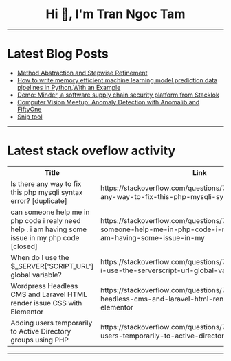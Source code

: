 <h1 align="center">Hi 👋, I'm Tran Ngoc Tam</h1>

---

# Latest Blog Posts 
<!-- BLOG-POST-LIST:START -->
- [Method Abstraction and Stepwise Refinement](https://dev.to/paulike/method-abstraction-and-stepwise-refinement-519l)
- [How to write memory efficient machine learning model prediction data pipelines in Python,With an Example](https://dev.to/rajun/how-to-write-memory-efficient-machine-learning-model-prediction-data-pipelines-in-pythonwith-an-example-44e1)
- [Demo: Minder, a software supply chain security platform from Stacklok](https://dev.to/ninfriendos1/demo-minder-a-software-supply-chain-security-platform-from-stacklok-3010)
- [Computer Vision Meetup: Anomaly Detection with Anomalib and FiftyOne](https://dev.to/voxel51/computer-vision-meetup-anomaly-detection-with-anomalib-and-fiftyone-4gfo)
- [Snip tool](https://dev.to/abdxzi/snip-tool-1fhh)
<!-- BLOG-POST-LIST:END -->

---

# Latest stack oveflow activity
<table>
  <tr><th>Title</th><th>Link</th></tr>
  <!-- STACKOVERFLOW:START --><tr><td>Is there any way to fix this php mysqli syntax error? [duplicate]</td><td>https://stackoverflow.com/questions/78461859/is-there-any-way-to-fix-this-php-mysqli-syntax-error</td></tr><tr><td>can someone help me in php code i realy need help . i am having some issue in my php code [closed]</td><td>https://stackoverflow.com/questions/78461823/can-someone-help-me-in-php-code-i-realy-need-help-i-am-having-some-issue-in-my</td></tr><tr><td>When do I use the $_SERVER[&#39;SCRIPT_URL&#39;] global variable?</td><td>https://stackoverflow.com/questions/78461797/when-do-i-use-the-serverscript-url-global-variable</td></tr><tr><td>Wordpress Headless CMS and Laravel HTML render issue CSS with Elementor</td><td>https://stackoverflow.com/questions/78461668/wordpress-headless-cms-and-laravel-html-render-issue-css-with-elementor</td></tr><tr><td>Adding users temporarily to Active Directory groups using PHP</td><td>https://stackoverflow.com/questions/78461617/adding-users-temporarily-to-active-directory-groups-using-php</td></tr><!-- STACKOVERFLOW:END -->
</table>

---


